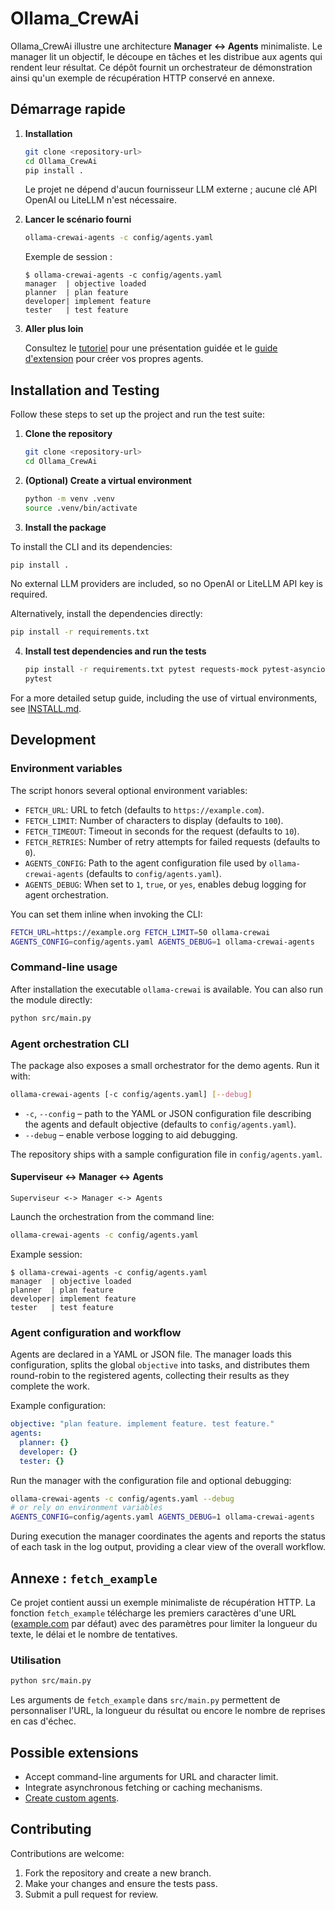 # Ollama_CrewAi

Ollama_CrewAi illustre une architecture **Manager ↔ Agents** minimaliste. Le manager lit un objectif, le découpe en tâches et les distribue aux agents qui rendent leur résultat. Ce dépôt fournit un orchestrateur de démonstration ainsi qu'un exemple de récupération HTTP conservé en annexe.

## Démarrage rapide

1. **Installation**

   ```bash
   git clone <repository-url>
   cd Ollama_CrewAi
   pip install .
   ```

   Le projet ne dépend d'aucun fournisseur LLM externe ; aucune clé API
   OpenAI ou LiteLLM n'est nécessaire.

2. **Lancer le scénario fourni**

   ```bash
   ollama-crewai-agents -c config/agents.yaml
   ```

   Exemple de session :

   ```text
   $ ollama-crewai-agents -c config/agents.yaml
   manager  | objective loaded
   planner  | plan feature
   developer| implement feature
   tester   | test feature
   ```

3. **Aller plus loin**

   Consultez le [tutoriel](docs/tutorial.md) pour une présentation guidée et le [guide d'extension](docs/extension.md) pour créer vos propres agents.

## Installation and Testing

Follow these steps to set up the project and run the test suite:

1. **Clone the repository**

   ```bash
   git clone <repository-url>
   cd Ollama_CrewAi
   ```

2. **(Optional) Create a virtual environment**

   ```bash
   python -m venv .venv
   source .venv/bin/activate
   ```

3. **Install the package**

To install the CLI and its dependencies:

   ```bash
   pip install .
   ```

   No external LLM providers are included, so no OpenAI or LiteLLM API
   key is required.

   Alternatively, install the dependencies directly:

   ```bash
   pip install -r requirements.txt
   ```

4. **Install test dependencies and run the tests**

   ```bash
   pip install -r requirements.txt pytest requests-mock pytest-asyncio
   pytest
   ```

For a more detailed setup guide, including the use of virtual environments, see [INSTALL.md](INSTALL.md).

## Development

### Environment variables

The script honors several optional environment variables:

- `FETCH_URL`: URL to fetch (defaults to `https://example.com`).
- `FETCH_LIMIT`: Number of characters to display (defaults to `100`).
- `FETCH_TIMEOUT`: Timeout in seconds for the request (defaults to `10`).
- `FETCH_RETRIES`: Number of retry attempts for failed requests (defaults to `0`).
- `AGENTS_CONFIG`: Path to the agent configuration file used by
  `ollama-crewai-agents` (defaults to `config/agents.yaml`).
- `AGENTS_DEBUG`: When set to `1`, `true`, or `yes`, enables debug logging
  for agent orchestration.

You can set them inline when invoking the CLI:

```bash
FETCH_URL=https://example.org FETCH_LIMIT=50 ollama-crewai
AGENTS_CONFIG=config/agents.yaml AGENTS_DEBUG=1 ollama-crewai-agents
```

### Command-line usage

After installation the executable `ollama-crewai` is available. You can also run the module directly:

```bash
python src/main.py
```

### Agent orchestration CLI

The package also exposes a small orchestrator for the demo agents. Run
it with:

```bash
ollama-crewai-agents [-c config/agents.yaml] [--debug]
```

* `-c`, `--config` – path to the YAML or JSON configuration file
  describing the agents and default objective (defaults to
  `config/agents.yaml`).
* `--debug` – enable verbose logging to aid debugging.

The repository ships with a sample configuration file in `config/agents.yaml`.

#### Superviseur ↔ Manager ↔ Agents

```text
Superviseur <-> Manager <-> Agents
```

Launch the orchestration from the command line:

```bash
ollama-crewai-agents -c config/agents.yaml
```

Example session:

```text
$ ollama-crewai-agents -c config/agents.yaml
manager  | objective loaded
planner  | plan feature
developer| implement feature
tester   | test feature
```

### Agent configuration and workflow

Agents are declared in a YAML or JSON file.  The manager loads this
configuration, splits the global ``objective`` into tasks, and
distributes them round-robin to the registered agents, collecting their
results as they complete the work.

Example configuration:

```yaml
objective: "plan feature. implement feature. test feature."
agents:
  planner: {}
  developer: {}
  tester: {}
```

Run the manager with the configuration file and optional debugging:

```bash
ollama-crewai-agents -c config/agents.yaml --debug
# or rely on environment variables
AGENTS_CONFIG=config/agents.yaml AGENTS_DEBUG=1 ollama-crewai-agents
```

During execution the manager coordinates the agents and reports the
status of each task in the log output, providing a clear view of the
overall workflow.

## Annexe : `fetch_example`

Ce projet contient aussi un exemple minimaliste de récupération HTTP.
La fonction `fetch_example` télécharge les premiers caractères d'une URL
([example.com](https://example.com) par défaut) avec des paramètres pour
limiter la longueur du texte, le délai et le nombre de tentatives.

### Utilisation

```bash
python src/main.py
```

Les arguments de `fetch_example` dans `src/main.py` permettent de
personnaliser l'URL, la longueur du résultat ou encore le nombre de
reprises en cas d'échec.

## Possible extensions

- Accept command-line arguments for URL and character limit.
- Integrate asynchronous fetching or caching mechanisms.
- [Create custom agents](docs/extension.md).

## Contributing

Contributions are welcome:

1. Fork the repository and create a new branch.
2. Make your changes and ensure the tests pass.
3. Submit a pull request for review.
